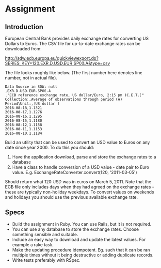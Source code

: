 # Assignment

## Introduction

European Central Bank provides daily exchange rates for converting US Dollars to Euros. The CSV file for up-to-date exchange rates can be downloaded from:

http://sdw.ecb.europa.eu/quickviewexport.do?SERIES_KEY=120.EXR.D.USD.EUR.SP00.A&type=csv

The file looks roughly like below. (The first number here denotes line number, not in actual file).

```
Data Source in SDW: null
,EXR.D.USD.EUR.SP00.A
,"ECB reference exchange rate, US dollar/Euro, 2:15 pm (C.E.T.)"
Collection:,Average of observations through period (A)
Period\Unit:,[US dollar ]
2016-08-18,1.1321
2016-08-17,1.1276
2016-08-16,1.1295
2016-08-15,1.1180
2016-08-12,1.1158
2016-08-11,1.1153
2016-08-10,1.1184
```

Build an utility that can be used to convert an USD value to Euros on any date since year 2000.
To do this you should:

1. Have the application download, parse and store the exchange rates to a database
2. Have a class to handle conversion of a USD value - date pair to Euro value.
   E.g. ExchangeRateConverter.convert(120, '2011-03-05')

Should return what 120 USD was in euros on March 5, 2011. Note that the ECB file only includes days
when they had agreed on the exchange rates - these are typically non-holiday weekdays. To convert values
on weekends and holidays you should use the previous available exchange rate.

## Specs

* Build the assignment in Ruby. You can use Rails, but it is not required.
* You can use any database to store the exchange rates. Choose something sensible and
suitable.
* Include an easy way to download and update the latest values. For example a rake task.
* Make the updating procedure idempotent. Eg. such that it can be ran multiple times
without it being destructive or adding duplicate records.
* Write tests preferably with RSpec.
